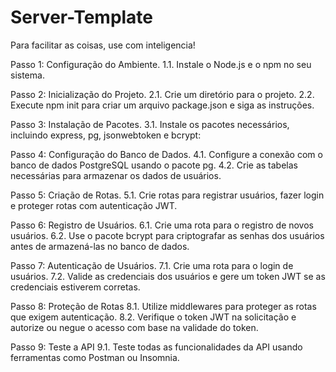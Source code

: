 # Server-Template
Para facilitar as coisas, use com inteligencia!

Passo 1: Configuração do Ambiente.
1.1. Instale o Node.js e o npm no seu sistema.

Passo 2: Inicialização do Projeto.
2.1. Crie um diretório para o projeto.
2.2. Execute npm init para criar um arquivo package.json e siga as instruções.

Passo 3: Instalação de Pacotes.
3.1. Instale os pacotes necessários, incluindo express, pg, jsonwebtoken e bcrypt:

Passo 4: Configuração do Banco de Dados.
4.1. Configure a conexão com o banco de dados PostgreSQL usando o pacote pg.
4.2. Crie as tabelas necessárias para armazenar os dados de usuários.

Passo 5: Criação de Rotas.
5.1. Crie rotas para registrar usuários, fazer login e proteger rotas com autenticação JWT.

Passo 6: Registro de Usuários.
6.1. Crie uma rota para o registro de novos usuários.
6.2. Use o pacote bcrypt para criptografar as senhas dos usuários antes de armazená-las no banco de dados.

Passo 7: Autenticação de Usuários.
7.1. Crie uma rota para o login de usuários.
7.2. Valide as credenciais dos usuários e gere um token JWT se as credenciais estiverem corretas.

Passo 8: Proteção de Rotas
8.1. Utilize middlewares para proteger as rotas que exigem autenticação.
8.2. Verifique o token JWT na solicitação e autorize ou negue o acesso com base na validade do token.

Passo 9: Teste a API
9.1. Teste todas as funcionalidades da API usando ferramentas como Postman ou Insomnia.
